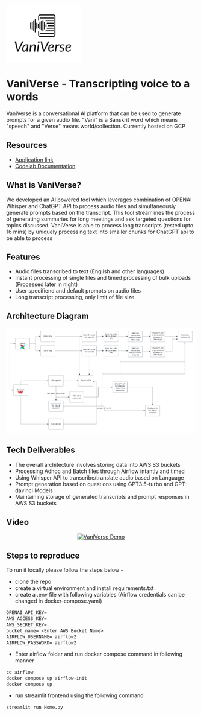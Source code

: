 <img src="logo.png" width=200>

# VaniVerse - Transcripting voice to a words

VaniVerse is a conversational AI platform that can be used to generate prompts for a given audio file. "Vani" is a Sanskrit word which means "speech" and 
"Verse" means world/collection. Currently hosted on GCP

## Resources

- [Application link](http://34.148.127.152:8501/) <br>
- [Codelab Documentation](https://codelabs-preview.appspot.com/?file_id=1hNtIBuVUguJAEm5IxnkI41rLJiBsVWwF6RFALK7FtU0#0)

## What is VaniVerse?

We developed an AI powered tool which leverages combination of OPENAI Whisper and ChatGPT API to process audio files and simultaneously generate prompts based on the transcript. This tool streamlines the process of generating summaries for long meetings and ask targeted questions for topics discussed. VaniVerse is able to process long transcripts (tested upto 16 mins) by uniquely processing text into smaller chunks for ChatGPT api to be able to process 

## Features
- Audio files transcribed to text (English and other languages) 
- Instant processing of single files and timed processing of bulk uploads (Processed later in night)
- User specifiend and default prompts on audio files
- Long transcript processing, only limit of file size

## Architecture Diagram
<img src="Architecture Diagram.png" alt="Architecture Diagram">

## Tech Deliverables

- The overall architecture involves storing data into AWS S3 buckets
- Processing Adhoc and Batch files through Airflow intantly and timed
- Using Whisper API to transcribe/translate audio based on Language
- Prompt generation based on questions using GPT3.5-turbo and GPT-davinci Models
- Maintaining storage of generated transcripts and prompt responses in AWS S3 buckets 

## Video 

<div align="center">
  <a href=""><img src="" alt="VaniVerse Demo"></a>
</div>

## Steps to reproduce
To run it locally please follow the steps below - 
- clone the repo 
- create a virtual environment and install requirements.txt
- create a .env file with following variables (Airflow credentials can be changed in docker-compose.yaml)
```
OPENAI_API_KEY=
AWS_ACCESS_KEY=
AWS_SECRET_KEY=
bucket_name= <Enter AWS Bucket Name>
AIRFLOW_USERNAME= airflow2 
AIRFLOW_PASSWORD= airflow2
```
- Enter airflow folder and run docker compose command in following manner 
```
cd airflow
docker compose up airflow-init
docker compose up
```
- run streamlit frontend using the following command 
```
streamlit run Home.py
```
